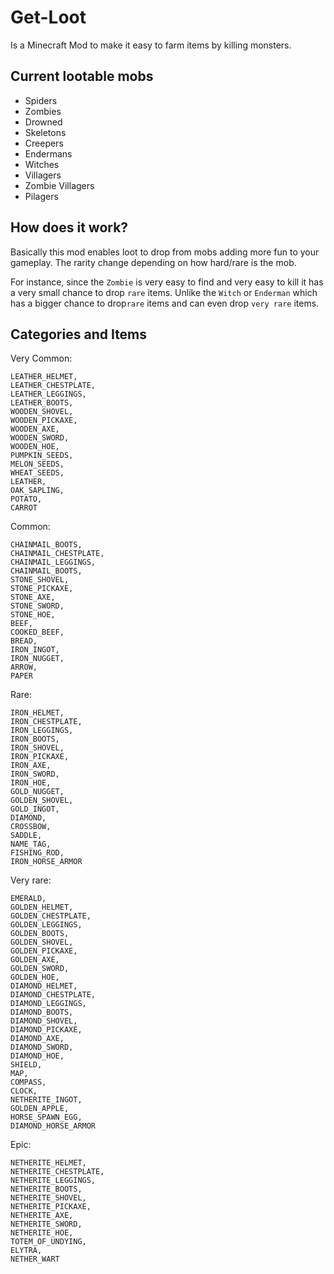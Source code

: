 # Get-Loot

Is a Minecraft Mod to make it easy to farm items by killing monsters.

## Current lootable mobs
- Spiders
- Zombies
- Drowned
- Skeletons
- Creepers
- Endermans
- Witches
- Villagers
- Zombie Villagers
- Pilagers

## How does it work?

Basically this mod enables loot to drop from mobs adding more fun to your gameplay.
The rarity change depending on how hard/rare is the mob.

For instance, since the `Zombie` is very easy to find and very easy to kill it has a very small chance to drop `rare` items. 
Unlike the `Witch` or `Enderman` which has a bigger chance to drop`rare` items and can even drop `very rare` items.

## Categories and Items

Very Common:
```
LEATHER_HELMET,
LEATHER_CHESTPLATE,
LEATHER_LEGGINGS,
LEATHER_BOOTS,
WOODEN_SHOVEL,
WOODEN_PICKAXE,
WOODEN_AXE,
WOODEN_SWORD,
WOODEN_HOE,
PUMPKIN_SEEDS,
MELON_SEEDS,
WHEAT_SEEDS,
LEATHER,
OAK_SAPLING,
POTATO,
CARROT
```

Common:
```
CHAINMAIL_BOOTS,
CHAINMAIL_CHESTPLATE,
CHAINMAIL_LEGGINGS,
CHAINMAIL_BOOTS,
STONE_SHOVEL,
STONE_PICKAXE,
STONE_AXE,
STONE_SWORD,
STONE_HOE,
BEEF,
COOKED_BEEF,
BREAD,
IRON_INGOT,
IRON_NUGGET,
ARROW,
PAPER
```

Rare:
```
IRON_HELMET,
IRON_CHESTPLATE,
IRON_LEGGINGS,
IRON_BOOTS,
IRON_SHOVEL,
IRON_PICKAXE,
IRON_AXE,
IRON_SWORD,
IRON_HOE,
GOLD_NUGGET,
GOLDEN_SHOVEL,
GOLD_INGOT,
DIAMOND,
CROSSBOW,
SADDLE,
NAME_TAG,
FISHING_ROD,
IRON_HORSE_ARMOR
```

Very rare:
```
EMERALD,
GOLDEN_HELMET,
GOLDEN_CHESTPLATE,
GOLDEN_LEGGINGS,
GOLDEN_BOOTS,
GOLDEN_SHOVEL,
GOLDEN_PICKAXE,
GOLDEN_AXE,
GOLDEN_SWORD,
GOLDEN_HOE,
DIAMOND_HELMET,
DIAMOND_CHESTPLATE,
DIAMOND_LEGGINGS,
DIAMOND_BOOTS,
DIAMOND_SHOVEL,
DIAMOND_PICKAXE,
DIAMOND_AXE,
DIAMOND_SWORD,
DIAMOND_HOE,
SHIELD,
MAP,
COMPASS,
CLOCK,
NETHERITE_INGOT,
GOLDEN_APPLE,
HORSE_SPAWN_EGG,
DIAMOND_HORSE_ARMOR
```

Epic:
```
NETHERITE_HELMET,
NETHERITE_CHESTPLATE,
NETHERITE_LEGGINGS,
NETHERITE_BOOTS,
NETHERITE_SHOVEL,
NETHERITE_PICKAXE,
NETHERITE_AXE,
NETHERITE_SWORD,
NETHERITE_HOE,
TOTEM_OF_UNDYING,
ELYTRA,
NETHER_WART
```
